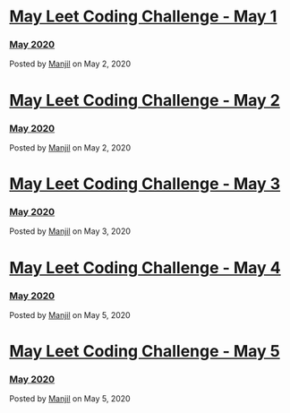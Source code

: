 # [May Leet Coding Challenge - May 1](/blog/post/Leet-Coding-Monthly-Day1)
### [May 2020](/blog/post/Leet-Coding-Monthly-Day1)
Posted by [Manjil](mailto:iammanjil@gmail.com) on May 2, 2020

# [May Leet Coding Challenge - May 2](/blog/post/Leet-Coding-Monthly-Day2)
### [May 2020](/blog/post/Leet-Coding-Monthly-Day2)
Posted by [Manjil](mailto:iammanjil@gmail.com) on May 2, 2020

# [May Leet Coding Challenge - May 3](/blog/post/Leet-Coding-Monthly-Day3)
### [May 2020](/blog/post/Leet-Coding-Monthly-Day3)
Posted by [Manjil](mailto:iammanjil@gmail.com) on May 3, 2020

# [May Leet Coding Challenge - May 4](/blog/post/Leet-Coding-Monthly-Day4)
### [May 2020](/blog/post/Leet-Coding-Monthly-Day4)
Posted by [Manjil](mailto:iammanjil@gmail.com) on May 5, 2020

# [May Leet Coding Challenge - May 5](/blog/post/Leet-Coding-Monthly-Day5)
### [May 2020](/blog/post/Leet-Coding-Monthly-Day5)
Posted by [Manjil](mailto:iammanjil@gmail.com) on May 5, 2020

